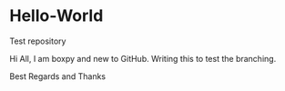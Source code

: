# Hello-World
Test repository

Hi All,
I am boxpy and new to GitHub. Writing this to test the branching.

Best Regards and Thanks
